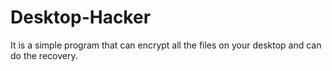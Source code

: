 # Desktop-Hacker
It is a simple program that can encrypt all the files on your desktop and can do the recovery.
